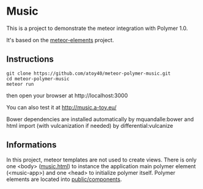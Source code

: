 # Music

This is a project to demonstrate the meteor integration with Polymer 1.0.

It's based on the [meteor-elements](https://github.com/atoy40/meteor-elements) project.

## Instructions

```
git clone https://github.com/atoy40/meteor-polymer-music.git
cd meteor-polymer-music
meteor run
```
then open your browser at http://localhost:3000

You can also test it at http://music.a-toy.eu/

Bower dependencies are installed automatically by mquandalle:bower and
html import (with vulcanization if needed) by differential:vulcanize

## Informations

In this project, meteor templates are not used to create views. There is only one &lt;body&gt;
([music.html](client/music.html)) to instance the application main polymer element (&lt;music-app&gt;)
and one &lt;head&gt; to initialize polymer itself. Polymer elements are located into [public/components](public/components).
